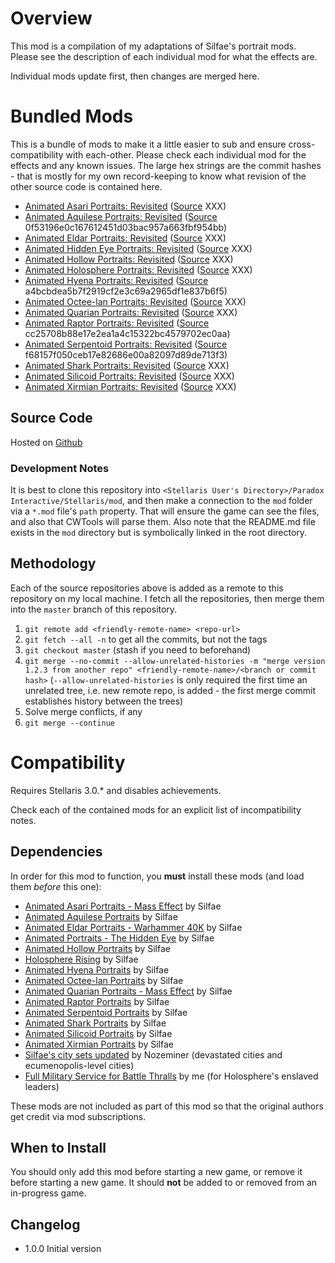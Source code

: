 # Overview

This mod is a compilation of my adaptations of Silfae's portrait mods.  Please see the description of each individual mod for what the effects are.

Individual mods update first, then changes are merged here.

# Bundled Mods

This is a bundle of mods to make it a little easier to sub and ensure cross-compatibility with each-other.  Please check each individual mod for the effects and any known issues.  The large hex strings are the commit hashes - that is mostly for my own record-keeping to know what revision of the other source code is contained here.

* [Animated Asari Portraits: Revisited](https://steamcommunity.com/sharedfiles/filedetails/?id=2581752619) ([Source](https://github.com/corsairmarks/asari_portraits_revisited) XXX)
* [Animated Aquilese Portraits: Revisited](https://steamcommunity.com/sharedfiles/filedetails/?id=2576769521) ([Source](https://github.com/corsairmarks/romaneagles_portraits_revisited) 0f53196e0c167612451d03bac957a663fbf954bb)
* [Animated Eldar Portraits: Revisited](https://steamcommunity.com/sharedfiles/filedetails/?id=2581388205) ([Source](https://github.com/corsairmarks/eldar_portraits_revisited) XXX)
* [Animated Hidden Eye Portraits: Revisited](https://steamcommunity.com/sharedfiles/filedetails/?id=2585946800) ([Source](https://github.com/corsairmarks/slreptilian_portraits_revisited) XXX)
* [Animated Hollow Portraits: Revisited](https://steamcommunity.com/sharedfiles/filedetails/?id=2578037235) ([Source](https://github.com/corsairmarks/horrorworm_portraits_revisited) XXX)
* [Animated Holosphere Portraits: Revisited](https://steamcommunity.com/sharedfiles/filedetails/?id=2592592503) ([Source](https://github.com/corsairmarks/holosphere_rising_revisited) XXX)
* [Animated Hyena Portraits: Revisited](https://steamcommunity.com/sharedfiles/filedetails/?id=2576290763) ([Source](https://github.com/corsairmarks/hyenafolk_portraits_revisited) a4bcbdea5b7f2919cf2e3c69a2965df1e837b6f5)
* [Animated Octee-lan Portraits: Revisited](https://steamcommunity.com/sharedfiles/filedetails/?id=2584680339) ([Source](https://github.com/corsairmarks/octeelan_portraits_revisited) XXX)
* [Animated Quarian Portraits: Revisited](https://steamcommunity.com/sharedfiles/filedetails/?id=2583358569) ([Source](https://github.com/corsairmarks/quarian_portraits_revisited) XXX)
* [Animated Raptor Portraits: Revisited](https://steamcommunity.com/sharedfiles/filedetails/?id=2577216891) ([Source](https://github.com/corsairmarks/saurischian_portraits_revisited) cc25708b88e17e2ea1a4c15322bc4579702ec0aa)
* [Animated Serpentoid Portraits: Revisited](https://steamcommunity.com/sharedfiles/filedetails/?id=2577093634) ([Source](https://github.com/corsairmarks/serpentoid_portraits_revisited) f68157f050ceb17e82686e00a82097d89de713f3)
* [Animated Shark Portraits: Revisited](https://steamcommunity.com/sharedfiles/filedetails/?id=2585030748) ([Source](https://github.com/corsairmarks/sharkanian_portraits_revisited) XXX)
* [Animated Silicoid Portraits: Revisited](https://steamcommunity.com/sharedfiles/filedetails/?id=2579736379) ([Source](https://github.com/corsairmarks/silicoid_portraits_revisited) XXX)
* [Animated Xirmian Portraits: Revisited](https://steamcommunity.com/sharedfiles/filedetails/?id=2577789863) ([Source](https://github.com/corsairmarks/xirmian_portraits_revisited) XXX)

## Source Code

Hosted on [Github](https://github.com/corsairmarks/combined_silfae_revisited)

### Development Notes

It is best to clone this repository into `<Stellaris User's Directory>/Paradox Interactive/Stellaris/mod`, and then make a connection to the `mod` folder via a `*.mod` file's `path` property.  That will ensure the game can see the files, and also that CWTools will parse them.  Also note that the README.md file exists in the `mod` directory but is symbolically linked in the root directory.

## Methodology

Each of the source repositories above is added as a remote to this repository on my local machine.  I fetch all the repositories, then merge them into the `master` branch of this repository.

1. `git remote add <friendly-remote-name> <repo-url>`
2. `git fetch --all -n` to get all the commits, but not the tags
3. `git checkout master` (stash if you need to beforehand)
4. `git merge --no-commit --allow-unrelated-histories -m "merge version 1.2.3 from another repo" <friendly-remote-name>/<branch or commit hash>` (`--allow-unrelated-histories` is only required the first time an unrelated tree, i.e. new remote repo, is added - the first merge commit establishes history between the trees)
5. Solve merge conflicts, if any
6. `git merge --continue`

# Compatibility

Requires Stellaris 3.0.* and disables achievements.

Check each of the contained mods for an explicit list of incompatibility notes.

## Dependencies

In order for this mod to function, you **must** install these mods (and load them _before_ this one):

* [Animated Asari Portraits - Mass Effect](https://steamcommunity.com/sharedfiles/filedetails/?id=707779361) by Silfae
* [Animated Aquilese Portraits](https://steamcommunity.com/sharedfiles/filedetails/?id=910576007) by Silfae
* [Animated Eldar Portraits - Warhammer 40K](https://steamcommunity.com/sharedfiles/filedetails/?id=707415339) by Silfae
* [Animated Portraits - The Hidden Eye](https://steamcommunity.com/sharedfiles/filedetails/?id=1168459329) by Silfae
* [Animated Hollow Portraits](https://steamcommunity.com/sharedfiles/filedetails/?id=902526212) by Silfae
* [Holosphere Rising](https://steamcommunity.com/sharedfiles/filedetails/?id=868965217) by Silfae
* [Animated Hyena Portraits](https://steamcommunity.com/sharedfiles/filedetails/?id=1126014321) by Silfae
* [Animated Octee-lan Portraits](https://steamcommunity.com/sharedfiles/filedetails/?id=929140455) by Silfae
* [Animated Quarian Portraits - Mass Effect](https://steamcommunity.com/sharedfiles/filedetails/?id=708669421) by Silfae
* [Animated Raptor Portraits](https://steamcommunity.com/sharedfiles/filedetails/?id=872596925) by Silfae
* [Animated Serpentoid Portraits](https://steamcommunity.com/sharedfiles/filedetails/?id=861800679) by Silfae
* [Animated Shark Portraits](https://steamcommunity.com/sharedfiles/filedetails/?id=2585030748) by Silfae
* [Animated Silicoid Portraits](https://steamcommunity.com/sharedfiles/filedetails/?id=1160316076) by Silfae
* [Animated Xirmian Portraits](https://steamcommunity.com/sharedfiles/filedetails/?id=881118424) by Silfae
* [Silfae's city sets updated](https://steamcommunity.com/sharedfiles/filedetails/?id=2247427791) by Nozeminer (devastated cities and ecumenopolis-level cities)
* [Full Military Service for Battle Thralls](https://steamcommunity.com/sharedfiles/filedetails/?id=2496357447) by me (for Holosphere's enslaved leaders)

These mods are not included as part of this mod so that the original authors get credit via mod subscriptions.

## When to Install

You should only add this mod before starting a new game, or remove it before starting a new game.  It should **not** be added to or removed from an in-progress game.

## Changelog

* 1.0.0 Initial version
